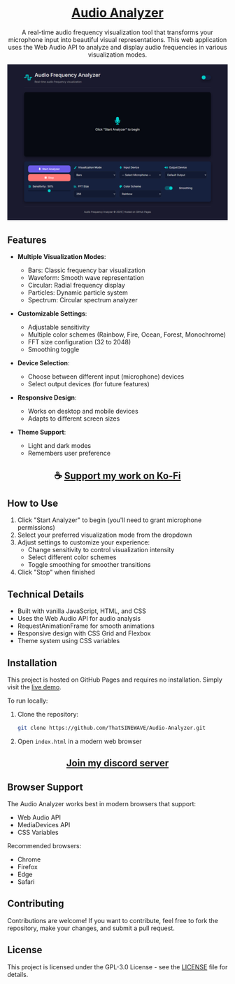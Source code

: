 <div align="center">

# [Audio Analyzer](https://thatsinewave.github.io/Audio-Analyzer)

A real-time audio frequency visualization tool that transforms your microphone input into beautiful visual representations. This web application uses the Web Audio API to analyze and display audio frequencies in various visualization modes.

![Audio-Analyzer](https://raw.githubusercontent.com/ThatSINEWAVE/Audio-Analyzer/refs/heads/main/.github/SCREENSHOTS/Audio-Analyzer.png)

</div>

## Features

- **Multiple Visualization Modes**:
  - Bars: Classic frequency bar visualization
  - Waveform: Smooth wave representation
  - Circular: Radial frequency display
  - Particles: Dynamic particle system
  - Spectrum: Circular spectrum analyzer

- **Customizable Settings**:
  - Adjustable sensitivity
  - Multiple color schemes (Rainbow, Fire, Ocean, Forest, Monochrome)
  - FFT size configuration (32 to 2048)
  - Smoothing toggle

- **Device Selection**:
  - Choose between different input (microphone) devices
  - Select output devices (for future features)

- **Responsive Design**:
  - Works on desktop and mobile devices
  - Adapts to different screen sizes

- **Theme Support**:
  - Light and dark modes
  - Remembers user preference

<div align="center">

## ☕ [Support my work on Ko-Fi](https://ko-fi.com/thatsinewave)

</div>

## How to Use

1. Click "Start Analyzer" to begin (you'll need to grant microphone permissions)
2. Select your preferred visualization mode from the dropdown
3. Adjust settings to customize your experience:
   - Change sensitivity to control visualization intensity
   - Select different color schemes
   - Toggle smoothing for smoother transitions
4. Click "Stop" when finished

## Technical Details

- Built with vanilla JavaScript, HTML, and CSS
- Uses the Web Audio API for audio analysis
- RequestAnimationFrame for smooth animations
- Responsive design with CSS Grid and Flexbox
- Theme system using CSS variables

## Installation

This project is hosted on GitHub Pages and requires no installation. Simply visit the [live demo](https://your-username.github.io/audio-analyzer/).

To run locally:

1. Clone the repository:
   ```bash
   git clone https://github.com/ThatSINEWAVE/Audio-Analyzer.git
   ```
2. Open `index.html` in a modern web browser

<div align="center">

## [Join my discord server](https://discord.gg/2nHHHBWNDw)

</div>

## Browser Support

The Audio Analyzer works best in modern browsers that support:
- Web Audio API
- MediaDevices API
- CSS Variables

Recommended browsers:
- Chrome
- Firefox
- Edge
- Safari

## Contributing

Contributions are welcome! If you want to contribute, feel free to fork the repository, make your changes, and submit a pull request.

## License

This project is licensed under the GPL-3.0 License - see the [LICENSE](LICENSE) file for details.
